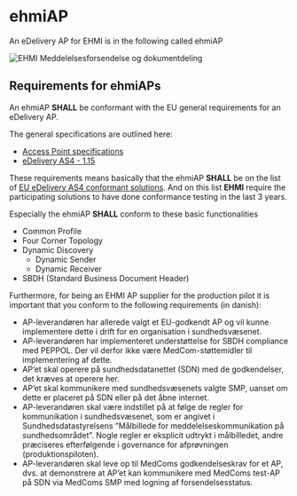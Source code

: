 # ehmiAP

An eDelivery AP for EHMI is in the following called ehmiAP


![EHMI Meddelelsesforsendelse og dokumentdeling](/ehmi/assets/images/1_EHMI_Meddelelsesforsendelse_og_dokumentdeling_1315x563.png)

## Requirements for ehmiAPs

An ehmiAP **SHALL** be conformant with the EU general requirements for an eDelivery AP.

The general specifications are outlined here:
- <a href="https://ec.europa.eu/digital-building-blocks/sites/display/DIGITAL/Access+Point+specifications" target="_blank">Access Point specifications</a>
- <a href="https://ec.europa.eu/digital-building-blocks/sites/display/DIGITAL/eDelivery+AS4+-+1.15" target="_blank">eDelivery AS4 - 1.15</a>

These requirements means basically that the ehmiAP **SHALL** be on the list of <a href="https://ec.europa.eu/digital-building-blocks/sites/display/DIGITAL/eDelivery+AS4+conformant+solutions" target="_blank">EU eDelivery AS4 conformant solutions</a>. And on this list **EHMI** require the participating solutions to have done conformance testing in the last 3 years.

Especially the ehmiAP **SHALL** conform to these basic functionalities
- Common Profile
- Four Corner Topology
- Dynamic Discovery
    - Dynamic Sender
    - Dynamic Receiver
- SBDH (Standard Business Document Header)


Furthermore, for being an EHMI AP supplier for the production pilot it is important that you conform to the following requirements (in danish):

- AP-leverandøren har allerede valgt et EU-godkendt AP og vil kunne implementere dette i drift for en organisation i sundhedsvæsenet.
- AP-leverandøren har implementeret understøttelse for SBDH compliance  med PEPPOL. Der vil derfor ikke være MedCom-støttemidler til implementering af dette.
- AP’et skal operere på sundhedsdatanettet (SDN) med de godkendelser, det kræves at operere her.
- AP’et skal kommunikere med sundhedsvæsenets valgte SMP, uanset om dette er placeret på SDN eller på det åbne internet.
- AP-leverandøren skal være indstillet på at følge de regler for kommunikation i sundhedsvæsenet, som er angivet i Sundhedsdatastyrelsens  ”Målbillede for meddelelseskommunikation på sundhedsområdet”. Nogle regler er eksplicit udtrykt i målbilledet, andre præciseres efterfølgende i governance for afprøvningen (produktionspiloten).
- AP-leverandøren skal leve op til MedComs godkendelseskrav for et AP, dvs. at demonstrere at AP’et kan kommunikere med MedComs test-AP på SDN via MedComs SMP med logning af forsendelsesstatus. 

